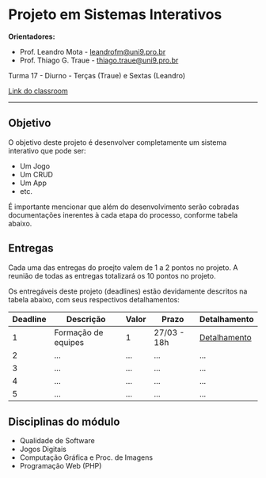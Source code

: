 # Projeto em Sistemas Interativos

**Orientadores:**

- Prof. Leandro Mota - leandrofm@uni9.pro.br
- Prof. Thiago G. Traue - thiago.traue@uni9.pro.br

Turma 17 - Diurno - Terças (Traue) e Sextas (Leandro)

[Link do classroom](https://classroom.google.com/c/NTkzODc1MjgyMTEw?cjc=rlha6hk)

***

## Objetivo

O objetivo deste projeto é desenvolver completamente um sistema interativo que pode ser:

- Um Jogo
- Um CRUD
- Um App
- etc.

É importante mencionar que além do desenvolvimento serão cobradas documentações inerentes à cada etapa do processo, conforme tabela abaixo.

## Entregas

Cada uma das entregas do proejto valem de 1 a 2 pontos no projeto. A reunião de todas as entregas totalizará os 10 pontos no projeto.

Os entregáveis deste projeto (deadlines) estão devidamente descritos na tabela abaixo, com seus respectivos detalhamentos:

| Deadline | Descrição           | Valor | Prazo       | Detalhamento |
|----------|---------------------|-------|-------------|--------------|
| 1        | Formação de equipes | 1     | 27/03 - 18h | [Detalhamento]() |
| 2        | ...                 | ...   | ...         | ...          |
| 3        | ...                 | ...   | ...         | ...          |
| 4        | ...                 | ...   | ...         | ...          |
| 5        | ...                 | ...   | ...         | ...          |

## Disciplinas do módulo

- Qualidade de Software
- Jogos Digitais
- Computação Gráfica e Proc. de Imagens
- Programação Web (PHP)
